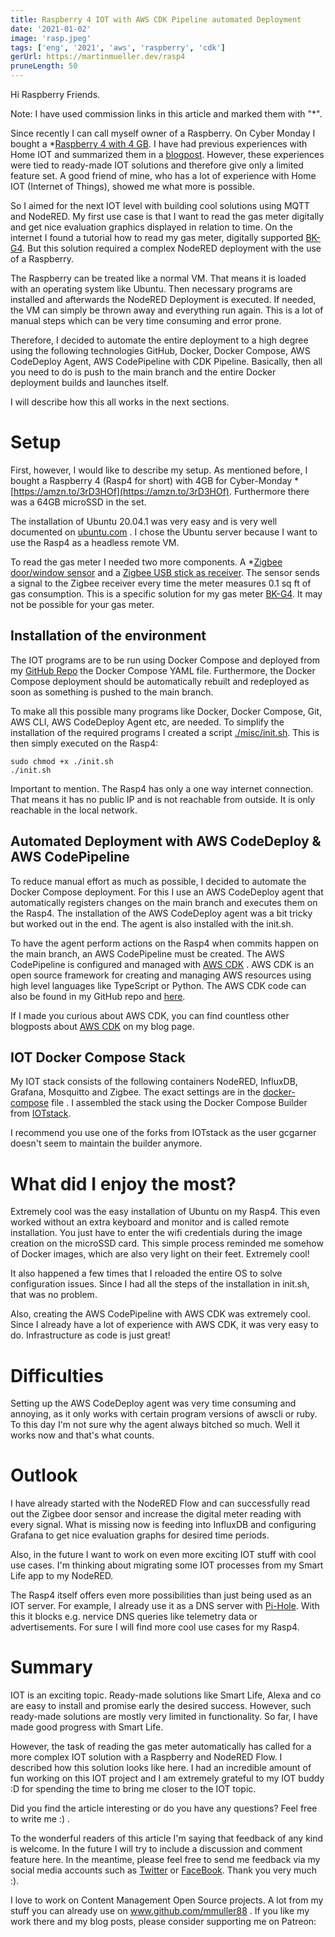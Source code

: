 ```yaml
---
title: Raspberry 4 IOT with AWS CDK Pipeline automated Deployment
date: '2021-01-02'
image: 'rasp.jpeg'
tags: ['eng', '2021', 'aws', 'raspberry', 'cdk']
gerUrl: https://martinmueller.dev/rasp4
pruneLength: 50
---
```


Hi Raspberry Friends.

Note: I have used commission links in this article and marked them with "*".

Since recently I can call myself owner of a Raspberry. On Cyber Monday I bought a *[Raspberry 4 with 4 GB](https://amzn.to/3rD3HOf). I have had previous experiences with Home IOT and summarized them in a [blogpost](https://martinmueller.dev/smart-home). However, these experiences were tied to ready-made IOT solutions and therefore give only a limited feature set. A good friend of mine, who has a lot of experience with Home IOT (Internet of Things), showed me what more is possible.

So I aimed for the next IOT level with building cool solutions using MQTT and NodeRED. My first use case is that I want to read the gas meter digitally and get nice evaluation graphics displayed in relation to time. On the internet I found a tutorial how to read my gas meter, digitally supported [BK-G4](https://forum.iobroker.net/topic/27960/gasz%C3%A4hler-bk-g4-auslesen-mit-zigbee-fensterkontakt). But this solution required a complex NodeRED deployment with the use of a Raspberry.

The Raspberry can be treated like a normal VM. That means it is loaded with an operating system like Ubuntu. Then necessary programs are installed and afterwards the NodeRED Deployment is executed. If needed, the VM can simply be thrown away and everything run again. This is a lot of manual steps which can be very time consuming and error prone.

Therefore, I decided to automate the entire deployment to a high degree using the following technologies GitHub, Docker, Docker Compose, AWS CodeDeploy Agent, AWS CodePipeline with CDK Pipeline. Basically, then all you need to do is push to the main branch and the entire Docker deployment builds and launches itself.

I will describe how this all works in the next sections.

# Setup

First, however, I would like to describe my setup. As mentioned before, I bought a Raspberry 4 (Rasp4 for short) with 4GB for Cyber-Monday *[https://amzn.to/3rD3HOf](https://amzn.to/3rD3HOf). Furthermore there was a 64GB microSSD in the set.

The installation of Ubuntu 20.04.1 was very easy and is very well documented on [ubuntu.com](https://ubuntu.com/download/raspberry-pi) . I chose the Ubuntu server because I want to use the Rasp4 as a headless remote VM.

To read the gas meter I needed two more components. A *[Zigbee door/window sensor](https://amzn.to/37Vsm8S) and a [Zigbee USB stick as receiver](https://amzn.to/3hrc7nd). The sensor sends a signal to the Zigbee receiver every time the meter measures 0.1 sq ft of gas consumption. This is a specific solution for my gas meter [BK-G4](https://forum.iobroker.net/topic/27960/gasz%C3%A4hler-bk-g4-auslesen-mit-zigbee-fensterkontakt). It may not be possible for your gas meter.

## Installation of the environment

The IOT programs are to be run using Docker Compose and deployed from my [GitHub Repo](https://github.com/mmuller88/rasp4) the Docker Compose YAML file. Furthermore, the Docker Compose deployment should be automatically rebuilt and redeployed as soon as something is pushed to the main branch.

To make all this possible many programs like Docker, Docker Compose, Git, AWS CLI, AWS CodeDeploy Agent etc, are needed. To simplify the installation of the required programs I created a script [./misc/init.sh](https://github.com/mmuller88/rasp4/blob/master/misc/init.sh). This is then simply executed on the Rasp4:

```
sudo chmod +x ./init.sh
./init.sh
```

Important to mention. The Rasp4 has only a one way internet connection. That means it has no public IP and is not reachable from outside. It is only reachable in the local network.

## Automated Deployment with AWS CodeDeploy & AWS CodePipeline

To reduce manual effort as much as possible, I decided to automate the Docker Compose deployment. For this I use an AWS CodeDeploy agent that automatically registers changes on the main branch and executes them on the Rasp4. The installation of the AWS CodeDeploy agent was a bit tricky but worked out in the end. The agent is also installed with the init.sh.

To have the agent perform actions on the Rasp4 when commits happen on the main branch, an AWS CodePipeline must be created. The AWS CodePipeline is configured and managed with [AWS CDK](https://github.com/aws/aws-cdk) . AWS CDK is an open source framework for creating and managing AWS resources using high level languages like TypeScript or Python. The AWS CDK code can also be found in my GitHub repo and [here](https://github.com/mmuller88/rasp4/blob/master/src).

If I made you curious about AWS CDK, you can find countless other blogposts about [AWS CDK](https://martinmueller.dev/tags/cdk) on my blog page.

## IOT Docker Compose Stack

My IOT stack consists of the following containers NodeRED, InfluxDB, Grafana, Mosquitto and Zigbee. The exact settings are in the [docker-compose](https://github.com/mmuller88/rasp4/blob/master/docker-compose.yml) file . I assembled the stack using the Docker Compose Builder from [IOTstack](https://github.com/gcgarner/IOTstack).

I recommend you use one of the forks from IOTstack as the user gcgarner doesn't seem to maintain the builder anymore.

# What did I enjoy the most?

Extremely cool was the easy installation of Ubuntu on my Rasp4. This even worked without an extra keyboard and monitor and is called remote installation. You just have to enter the wifi credentials during the image creation on the microSSD card. This simple process reminded me somehow of Docker images, which are also very light on their feet. Extremely cool!

It also happened a few times that I reloaded the entire OS to solve configuration issues. Since I had all the steps of the installation in init.sh, that was no problem.

Also, creating the AWS CodePipeline with AWS CDK was extremely cool. Since I already have a lot of experience with AWS CDK, it was very easy to do. Infrastructure as code is just great!

# Difficulties

Setting up the AWS CodeDeploy agent was very time consuming and annoying, as it only works with certain program versions of awscli or ruby. To this day I'm not sure why the agent always bitched so much. Well it works now and that's what counts.

# Outlook

I have already started with the NodeRED Flow and can successfully read out the Zigbee door sensor and increase the digital meter reading with every signal. What is missing now is feeding into InfluxDB and configuring Grafana to get nice evaluation graphs for desired time periods.

Also, in the future I want to work on even more exciting IOT stuff with cool use cases. I'm thinking about migrating some IOT processes from my Smart Life app to my NodeRED.

The Rasp4 itself offers even more possibilities than just being used as an IOT server. For example, I already use it as a DNS server with [Pi-Hole](https://github.com/pi-hole/pi-hole). With this it blocks e.g. nervice DNS queries like telemetry data or advertisements. For sure I will find more cool use cases for my Rasp4.

# Summary
IOT is an exciting topic. Ready-made solutions like Smart Life, Alexa and co are easy to install and promise early the desired success. However, such ready-made solutions are mostly very limited in functionality. So far, I have made good progress with Smart Life.

However, the task of reading the gas meter automatically has called for a more complex IOT solution with a Raspberry and NodeRED Flow. I described how this solution looks like here. I had an incredible amount of fun working on this IOT project and I am extremely grateful to my IOT buddy :D for spending the time to bring me closer to the IOT topic.

Did you find the article interesting or do you have any questions? Feel free to write me :) .

To the wonderful readers of this article I'm saying that feedback of any kind is welcome. In the future I will try to include a discussion and comment feature here. In the meantime, please feel free to send me feedback via my social media accounts such as [Twitter](https://twitter.com/MartinMueller_) or [FaceBook](https://www.facebook.com/martin.muller.10485). Thank you very much :).

I love to work on Content Management Open Source projects. A lot from my stuff you can already use on www.github.com/mmuller88 . If you like my work there and my blog posts, please consider supporting me on Patreon:

  